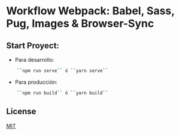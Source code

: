 # Workflow Webpack: Babel, Sass, Pug, Images & Browser-Sync

## Start Proyect: 
- Para desarrollo: 
```bash
    ``npm run serve`` ó ``yarn serve``
```
- Para producción: 
```bash
    ``npm run build`` ó ``yarn build``
```

## License
[MIT](https://choosealicense.com/licenses/mit/)
